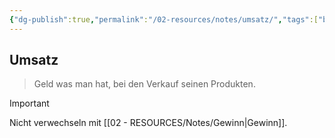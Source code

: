 ```yaml
---
{"dg-publish":true,"permalink":"/02-resources/notes/umsatz/","tags":["bwl"],"noteIcon":"","updated":"2024-06-10T02:02:17.000+02:00"}
---
```


## Umsatz 
> Geld was man hat, bei den Verkauf seinen Produkten.

>[!important] 
>Nicht verwechseln mit [[02 - RESOURCES/Notes/Gewinn\|Gewinn]].

